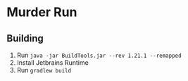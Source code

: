 # Murder Run

## Building
1) Run `java -jar BuildTools.jar --rev 1.21.1 --remapped`
2) Install Jetbrains Runtime
3) Run `gradlew build`